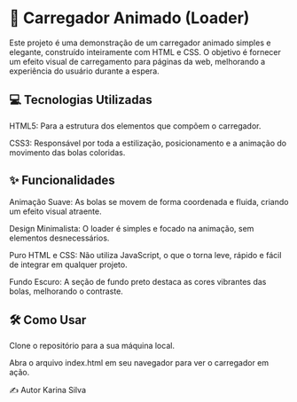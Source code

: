 # 🎨 Carregador Animado (Loader)
Este projeto é uma demonstração de um carregador animado simples e elegante, construído inteiramente com HTML e CSS. O objetivo é fornecer um efeito visual de carregamento para páginas da web, melhorando a experiência do usuário durante a espera.

## 💻 Tecnologias Utilizadas
HTML5: Para a estrutura dos elementos que compõem o carregador.

CSS3: Responsável por toda a estilização, posicionamento e a animação do movimento das bolas coloridas.

## ✨ Funcionalidades
Animação Suave: As bolas se movem de forma coordenada e fluida, criando um efeito visual atraente.

Design Minimalista: O loader é simples e focado na animação, sem elementos desnecessários.

Puro HTML e CSS: Não utiliza JavaScript, o que o torna leve, rápido e fácil de integrar em qualquer projeto.

Fundo Escuro: A seção de fundo preto destaca as cores vibrantes das bolas, melhorando o contraste.

## 🛠️ Como Usar
Clone o repositório para a sua máquina local.

Abra o arquivo index.html em seu navegador para ver o carregador em ação.

✍️ Autor
Karina Silva
